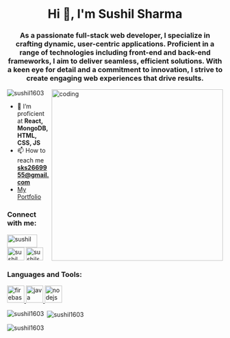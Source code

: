 <h1 align="center">Hi 👋, I'm Sushil Sharma</h1>
<h3 align="center">As a passionate full-stack web developer, I specialize in crafting dynamic, user-centric applications. Proficient in a range of technologies including front-end and back-end frameworks, I aim to deliver seamless, efficient solutions. With a keen eye for detail and a commitment to innovation, I strive to create engaging web experiences that drive results.</h3>

<img src="https://user-images.githubusercontent.com/55389276/140866485-8fb1c876-9a8f-4d6a-98dc-08c4981eaf70.gif"
    alt="coding" align="right" width="400">
<p align="left"> <img src="https://komarev.com/ghpvc/?username=sushil1603&label=Profile%20views&color=0e75b6&style=flat"
        alt="sushil1603" /> </p>

- 🌱 I’m proficient at **React, MongoDB, HTML, CSS, JS**
- 📫 How to reach me **sks2669955@gmail.com**
-   <a href="https://Sushil1603.github.io" target="_blank">My Portfolio</a>

<h3 align="left">Connect with me:</h3>
<p align="left">
    <a href="https://codepen.io/sushil" target="blank"><img align="center"
            src="https://img.shields.io/badge/Codepen-000000?style=for-the-badge&logo=codepen&logoColor=white"
            alt="sushil" height="30" width="70" /></a>
    <a href="https://www.linkedin.com/in/sushil1603/" target="blank"><img align="center"
            src="https://img.shields.io/badge/LinkedIn-0077B5?style=for-the-badge&logo=linkedin&logoColor=black"
            alt="sushil sharma" height="30" width="40" /></a>
    <a href="https://instagram.com/sushilsharma1603" target="blank"><img align="center"
            src="https://img.shields.io/badge/Instagram-E4405F?style=for-the-badge&logo=instagram&logoColor=white"
            alt="sushilsharma1603" height="30" width="40" /></a>
</p>

<h3 align="left">Languages and Tools:</h3>
<p align="left"> <a href="https://firebase.google.com/" target="_blank" rel="noreferrer"> <img
            src="https://www.vectorlogo.zone/logos/firebase/firebase-icon.svg" alt="firebase" width="40" height="40" />
    </a> <a href="https://www.java.com" target="_blank" rel="noreferrer"> <img
            src="https://img.shields.io/badge/JavaScript-323330?style=for-the-badge&logo=javascript&logoColor=F7DF1E"
            alt="java" width="40" height="40" /> </a> <a href="https://nodejs.org" target="_blank" rel="noreferrer">
        <img src="	https://img.shields.io/badge/Node%20js-339933?style=for-the-badge&logo=nodedotjs&logoColor=white"
            alt="nodejs" width="40" height="40" /> </a> </p>

<p><img align="left"
        src="https://github-readme-stats.vercel.app/api/top-langs?username=sushil1603&show_icons=true&locale=en&layout=compact"
        alt="sushil1603" /></p>

<p>&nbsp;<img align="center"
        src="https://github-readme-stats.vercel.app/api?username=sushil1603&show_icons=true&locale=en"
        alt="sushil1603" /></p>

<p><img align="center" src="https://github-readme-streak-stats.herokuapp.com/?user=sushil1603&" alt="sushil1603" /></p>
